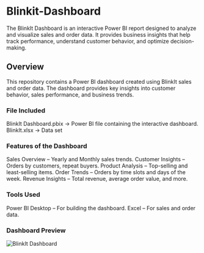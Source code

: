 # Blinkit-Dashboard
The BlinkIt Dashboard is an interactive Power BI report designed to analyze and visualize sales and order data. It provides business insights that help track performance, understand customer behavior, and optimize decision-making.

## Overview

This repository contains a Power BI dashboard created using BlinkIt sales and order data. The dashboard provides key insights into customer behavior, sales performance, and business trends.

### File Included

BlinkIt Dashboard.pbix → Power BI file containing the interactive dashboard.
BlinkIt.xlsx → Data set

### Features of the Dashboard

Sales Overview – Yearly and Monthly sales trends.
Customer Insights – Orders by customers, repeat buyers.
Product Analysis – Top-selling and least-selling items.
Order Trends – Orders by time slots and days of the week.
Revenue Insights – Total revenue, average order value, and more.

### Tools Used

Power BI Desktop – For building the dashboard.
Excel – For sales and order data.

### Dashboard Preview  
![BlinkIt Dashboard](dashboard_preview.png)
